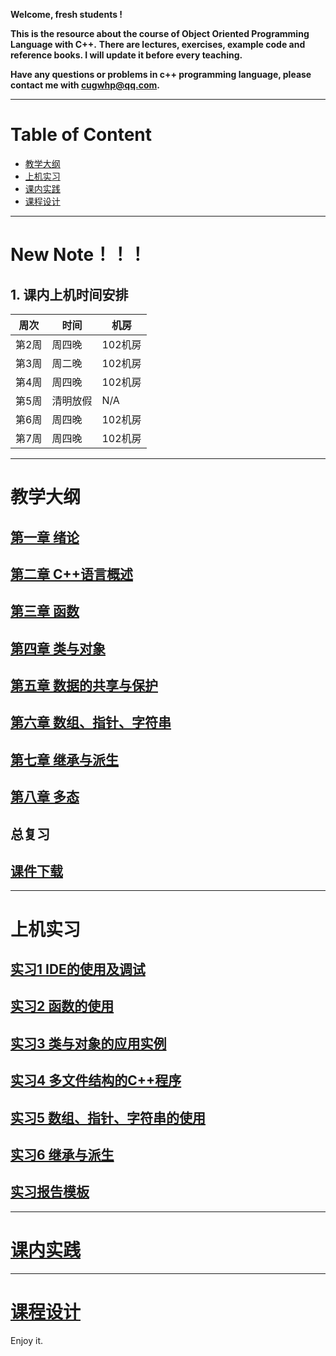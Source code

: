 **Welcome, fresh students !**

**This is the resource about the course of Object Oriented Programming Language with C++.**
**There are lectures, exercises, example code and reference books. I will update it before every teaching.**

**Have any questions or problems in c++ programming language, please contact me with <cugwhp@qq.com>.**

---
# Table of Content
- [教学大纲](#教学大纲)
- [上机实习](#上机实习)
- [课内实践](#课内实践)
- [课程设计](#课程设计)

---

# New Note！！！
## 1. 课内上机时间安排
|周次|时间|机房|
|---|---|---|
|第2周|周四晚| 102机房|
|第3周|周二晚| 102机房|
|第4周|周四晚| 102机房|
|第5周|清明放假|N/A|
|第6周|周四晚| 102机房|
|第7周|周四晚| 102机房|
---

# **教学大纲**
## [第一章 绪论](./Handout/Ch1_Introduction.md)
## [第二章 C++语言概述](./Handout/Ch2_C++Basic.md)
## [第三章 函数](./Handout/Ch3_Function.md)
## [第四章 类与对象](./Handout/Ch4_Class.md)
## [第五章 数据的共享与保护](./Handout/Ch5_Scope.md)	
## [第六章 数组、指针、字符串](./Handout/Ch6_Array_Pointer_String.md)
## [第七章 继承与派生](./Handout/Ch7_Inheritance.md)
## [第八章 多态](./Handout/Ch8_Polymorphism.md)
## 总复习
## [**课件下载**](https://github.com/cugwhp/OOPCPP/tree/master/docs/PDFs)

---
# **上机实习**
## [实习1 IDE的使用及调试](./Exercise/Ex1_IDE_Debug.md)
## [实习2 函数的使用](./Exercise/Ex2_Function.md)
## [实习3 类与对象的应用实例](./Exercise/Ex3_CLASS.md)
## [实习4 多文件结构的C++程序](./Exercise/Ex4_Project.md)
## [实习5 数组、指针、字符串的使用](./Exercise/Ex5_Array.md)
## [实习6 继承与派生](./Exercise/Ex6_Inheritance.md)
## [**实习报告模板**](./Projects/RSImage/%E8%AF%BE%E7%A8%8B%E8%AE%BE%E8%AE%A1%E6%8A%A5%E5%91%8A%E6%A8%A1%E6%9D%BF.doc)

---
# [**课内实践**](./Projects/Project_Title.md)

---
# [**课程设计**](./CourseDesign/CourseDesign.md)

Enjoy it.
